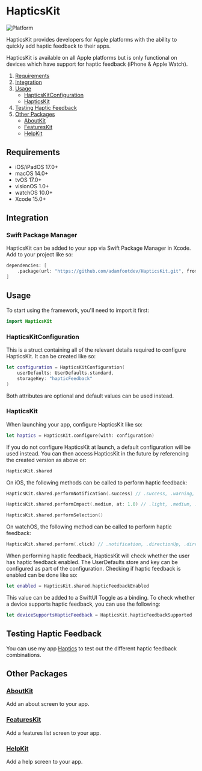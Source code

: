 # HapticsKit

![Platform](https://img.shields.io/badge/platforms-iOS%2FiPadOS%2017.0%2B%20%7C%20macOS%2014.0%2B%20%7C%20tvOS%2017.0%2B%20%7C%20visionOS%201.0%2B%20%7C%20watchOS%2010.0%2B-blue)

HapticsKit provides developers for Apple platforms with the ability to quickly add haptic feedback to their apps.

HapticsKit is available on all Apple platforms but is only functional on devices which have support for haptic feedback (iPhone & Apple Watch).

1. [Requirements](#requirements)
2. [Integration](#integration)
3. [Usage](#usage)
    - [HapticsKitConfiguration](#hapticskitconfiguration)
    - [HapticsKit](#hapticskit)
4. [Testing Haptic Feedback](#testing-haptic-feedback)
5. [Other Packages](#other-packages)
    - [AboutKit](https://github.com/adamfootdev/AboutKit)
    - [FeaturesKit](https://github.com/adamfootdev/FeaturesKit)
    - [HelpKit](https://github.com/adamfootdev/HelpKit)

## Requirements

- iOS/iPadOS 17.0+
- macOS 14.0+
- tvOS 17.0+
- visionOS 1.0+
- watchOS 10.0+
- Xcode 15.0+

## Integration

### Swift Package Manager

HapticsKit can be added to your app via Swift Package Manager in Xcode. Add to your project like so:

```swift
dependencies: [
    .package(url: "https://github.com/adamfootdev/HapticsKit.git", from: "2.0.7")
]
```

## Usage

To start using the framework, you'll need to import it first:

```swift
import HapticsKit
```

### HapticsKitConfiguration

This is a struct containing all of the relevant details required to configure HapticsKit. It can be created like so:

```swift
let configuration = HapticsKitConfiguration(
    userDefaults: UserDefaults.standard, 
    storageKey: "hapticFeedback"
)
```

Both attributes are optional and default values can be used instead.

### HapticsKit

When launching your app, configure HapticsKit like so:

```swift
let haptics = HapticsKit.configure(with: configuration)
```

If you do not configure HapticsKit at launch, a default configuration will be used instead. You can then access HapticsKit in the future by referencing the created version as above or:

```swift
HapticsKit.shared
```

On iOS, the following methods can be called to perform haptic feedback:

```swift
HapticsKit.shared.performNotification(.success) // .success, .warning, .error

HapticsKit.shared.performImpact(.medium, at: 1.0) // .light, .medium, .heavy, .soft, .rigid; 0...1

HapticsKit.shared.performSelection()
```

On watchOS, the following method can be called to perform haptic feedback:

```swift
HapticsKit.shared.perform(.click) // .notification, .directionUp, .directionDown, .success, .failure, .retry, .start, .stop, .click
```

When performing haptic feedback, HapticsKit will check whether the user has haptic feedback enabled. The UserDefaults store and key can be configured as part of the configuration. Checking if haptic feedback is enabled can be done like so:

```swift
let enabled = HapticsKit.shared.hapticFeedbackEnabled
```

This value can be added to a SwiftUI Toggle as a binding. To check whether a device supports haptic feedback, you can use the following:

```swift
let deviceSupportsHapticFeedback = HapticsKit.hapticFeedbackSupported
```

## Testing Haptic Feedback

You can use my app [Haptics](https://apps.apple.com/app/id1474606532) to test out the different haptic feedback combinations.

## Other Packages

### [AboutKit](https://github.com/adamfootdev/AboutKit)

Add an about screen to your app.

### [FeaturesKit](https://github.com/adamfootdev/FeaturesKit)

Add a features list screen to your app.

### [HelpKit](https://github.com/adamfootdev/HelpKit)

Add a help screen to your app.
